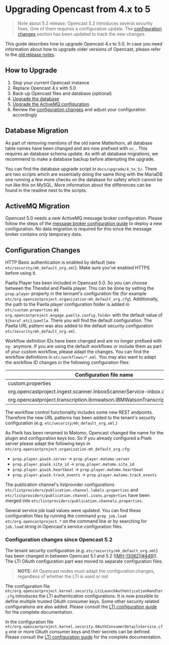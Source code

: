 Upgrading Opencast from 4.x to 5
================================

> Note about 5.2 release:
> Opencast 5.2 introduces several security fixes. One of them requires a configuration update.  The [configuration
> changes](#configuration-changes-since-opencast-52) section has been updated to track the new changes.

This guide describes how to upgrade Opencast 4.x to 5.0. In case you need information about how to upgrade older
versions of Opencast, please refer to the [old release notes](https://docs.opencast.org).

How to Upgrade
--------------

1. Stop your current Opencast instance
2. Replace Opencast 4.x with 5.0
3. Back-up Opencast files and database (optional)
4. [Upgrade the database](#database-migration)
5. [Upgrade the ActiveMQ configuration](#activemq-migration)
6. Review the [configuration changes](#configuration-changes) and adjust your configuration accordingly


Database Migration
------------------

As part of removing mentions of the old name Matterhorn, all database table names have been changed and are now prefixed
with `oc_`.  This requires an database schema update. As with all database migrations, we recommend to make a database
backup before attempting the upgrade.

You can find the database upgrade script in `docs/upgrade/4_to_5/`. There are two scripts which are essentially doing
the same thing with the MariaDB one running a few more checks on the database for safety which cannot be run like this
on MySQL.  More information about the differences can be found in the readme next to the scripts.

ActiveMQ Migration
------------------

Opencast 5.0 needs a new ActiveMQ message broker configuration. Please follow the steps of the [message broker
configuration guide](../configuration/message-broker/) to deploy a new configuration. No data migration is required for
this since the message broker contains only temporary data.


Configuration Changes
---------------------

HTTP Basic authentication is enabled by default (see `etc/security/mh_default_org.xml`). Make sure you've enabled
HTTPS before using it.

Paella Player has been included in Opencast 5.0. So you can choose between the Theodul and Paella player.
This can be done by setting the `prop.player` property in the tennant's configuration file (for example
`etc/org.opencastproject.organization-mh_default_org.cfg`).  Additionally, the path to the Paella player configuration
folder is added in `etc/custom.properties` as `org.opencastproject.engage.paella.config.folder` with the default value
of `${karaf.etc}/paella`. There you will find the default configuration. The Paella URL pattern was also added to the
default security configuration `etc/security/mh_default_org.xml`.

Workflow definition IDs have been changed and are no longer prefixed with `ng-` anymore. If you are using the default
workflows or include them as part of your custom workflow, please adapt the changes. You can find the workflow
definitions in `etc/workflows/*.xml`. You may also want to adapt the workflow ID changes in the following configuration
files:

Configuration file name | Property name
------------------------|-------------------
custom.properties                                 | org.opencastproject.workflow.default.definition
org.opencastproject.ingest.scanner.InboxScannerService-inbox.cfg              | workflow.definition
org.opencastproject.transcription.ibmwatson.IBMWatsonTranscriptionService.cfg | workflow

The workflow control functionality includes some new REST endpoints.  Therefore the new URL patterns has been added to
the tenant's security configuration (e.g. `etc/security/mh_default_org.xml`.)

As Piwik has been renamed to Matomo, Opencast changed the name for the plugin and configuration keys too.
So if you already configured a Piwik server please adapt the following keys in
`etc/org.opencastproject.organization-mh_default_org.cfg`:

* `prop.player.piwik.server` → `prop.player.matomo.server`
* `prop.player.piwik.site_id` → `prop.player.matomo.site_id`
* `prop.player.piwik.heartbeat` → `prop.player.matomo.heartbeat`
* `prop.player.piwik.track_events` → `prop.player.matomo.track_events`

The publication channel's listprovider configurations `etc/listproviders/publication.channel.labels.properties` and
`etc/listproviders/publication.channel.icons.properties` have been merged into
`etc/listproviders/publication.channels.properties`.

Several service job load values were updated. You can find these configuration files by running the command
`grep job.load etc/org.opencastproject.*` on the command line or by searching for `job.load` string in Opencast's
service configuration files.

### Configuration changes since Opencast 5.2

The tenant security configuration (e.g. `etc/security/mh_default_org.xml`) has been changed in between Opencast 5.1 and
5.2 ([[MH-13082](https://opencast.jira.com/browse/MH-13082)][[#449](https://github.com/opencast/opencast/pull/449)]).
The LTI OAuth configuration part was moved to separate configuration files.

> **NOTE:** All Opencast nodes must adapt the configuration changes, regardless of whether the LTI is used or not

The configuration file `etc/org.opencastproject.kernel.security.LtiLaunchAuthenticationHandler.cfg` introduces the LTI
authentication configurations.  It is now possible to define multiple trusted OAuth consumer keys.
Some other security related configurations are also added. Please consult the [LTI configuration
guide](../modules/ltimodule/#configure-lti-optional) for the complete documentation.

In the configuration file `etc/org.opencastproject.kernel.security.OAuthConsumerDetailsService.cfg` one or more OAuth
consumer keys and their secrets can be defined.  Please consult the [LTI configuration
guide](../modules/ltimodule/#configure-oauth-authentication) for the complete documentation.

